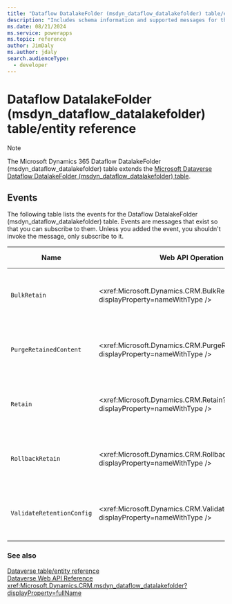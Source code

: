 ```yaml
---
title: "Dataflow DatalakeFolder (msdyn_dataflow_datalakefolder) table/entity reference (Microsoft Dynamics 365)"
description: "Includes schema information and supported messages for the Dataflow DatalakeFolder (msdyn_dataflow_datalakefolder) table/entity with Microsoft Dynamics 365."
ms.date: 08/21/2024
ms.service: powerapps
ms.topic: reference
author: JimDaly
ms.author: jdaly
search.audienceType: 
  - developer
---
```


# Dataflow DatalakeFolder (msdyn_dataflow_datalakefolder) table/entity reference



> [!NOTE]
> The Microsoft Dynamics 365 Dataflow DatalakeFolder (msdyn_dataflow_datalakefolder) table extends the [Microsoft Dataverse Dataflow DatalakeFolder (msdyn_dataflow_datalakefolder) table](/power-apps/developer/data-platform/reference/entities/msdyn_dataflow_datalakefolder).


## Events

The following table lists the events for the Dataflow DatalakeFolder (msdyn_dataflow_datalakefolder) table.
Events are messages that exist so that you can subscribe to them. Unless you added the event, you shouldn't invoke the message, only subscribe to it.

|Name|Web API Operation |SDK for .NET |
| ---- | ----- |----- |
| `BulkRetain`|<xref:Microsoft.Dynamics.CRM.BulkRetain?displayProperty=nameWithType /> |[Learn to use messages with the SDK for .NET](/power-apps/developer/data-platform/org-service/use-messages)|
| `PurgeRetainedContent`|<xref:Microsoft.Dynamics.CRM.PurgeRetainedContent?displayProperty=nameWithType /> |[Learn to use messages with the SDK for .NET](/power-apps/developer/data-platform/org-service/use-messages)|
| `Retain`|<xref:Microsoft.Dynamics.CRM.Retain?displayProperty=nameWithType /> |[Learn to use messages with the SDK for .NET](/power-apps/developer/data-platform/org-service/use-messages)|
| `RollbackRetain`|<xref:Microsoft.Dynamics.CRM.RollbackRetain?displayProperty=nameWithType /> |[Learn to use messages with the SDK for .NET](/power-apps/developer/data-platform/org-service/use-messages)|
| `ValidateRetentionConfig`|<xref:Microsoft.Dynamics.CRM.ValidateRetentionConfig?displayProperty=nameWithType /> |[Learn to use messages with the SDK for .NET](/power-apps/developer/data-platform/org-service/use-messages)|





### See also

[Dataverse table/entity reference](../about-entity-reference.md)  
[Dataverse Web API Reference](/power-apps/developer/data-platform/webapi/reference/about)   
<xref:Microsoft.Dynamics.CRM.msdyn_dataflow_datalakefolder?displayProperty=fullName>
